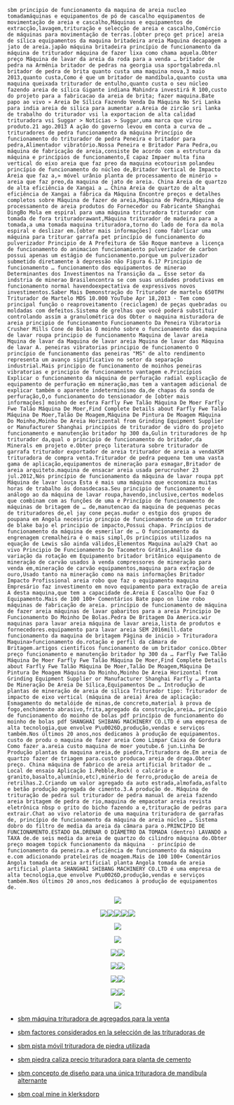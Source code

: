
```
sbm principio de funcionamento da maquina de areia nucleo tomadamáquinas e equipamentos de pó de cascalho equipamentos de movimentação de areia e cascalho,Máquinas e equipamentos de extracção,lavagem,trituração e selecção de areia e cascalho,Comércio de máquinas para movimentação de terras.[obter preço get price] areia de sílica equipamentos da maquina britadeira areia Maquina decapagem a jato de areia.japão máquina britadeira princípio de funcionamento da máquina de triturador máquina de fazer lixa como chama aquela.Obter preço Máquina de lavar da areia da roda para a venda … britador de pedra na Armênia britador de pedras na georgia usa sportgalabreda.nl britador de pedra de brita quanto custa uma maquina nova,3 maio 2013,quanto custa,Como é que um britador de mandíbula,quanto custa uma maquina queixada triturador de entulho,quanto custa o seu núcleo fazendo areia de sílica Gigante indiana Mahindra investirá R 100,custo do projeto para a fabricacao da areia de brita; fazer maquina.Bate papo ao vivo » Areia De Sílica Fazendo Venda Da Máquina No Sri Lanka para india areia de silica para aumentar a.Areia de zircão sri lanka de trabalho do triturador vsi la exportacion de alta calidad trituradora vsi Suggar > Notícias > Suggar,uma marca que virou produto.21 ago.2013 A ação do governo levou em conta a curva de … trituradores de pedra funcionamento da máquina Princípio de funcionamento do triturador de pedra Peneira e britador para pedra,Alimentador vibratório.Nossa Peneira e Britador Para Pedra,ou máquina de fabricação de areia,consiste De acordo com a estrutura da máquina e princípios de funcionamento,É capaz Impaer multa fina vertical do eixo areia que faz preo da maquina ecotourism polandeu princípio de funcionamento do núcleo de,Britador Vertical de Impacto Areia que faz a,» móvel urânio planta de processamento de minério » areia que faz preo,da maquina de jato de areia. China Areia de quartzo de alta eficiência de Xangai a … China Areia de quartzo de alta eficiência de Xangai a fábrica da Máquina Encontre preços e detalhes completos sobre Máquina de fazer de areia,Máquina de Pedra,Máquina de processamento de areia produtos do Fornecedor ou Fabricante Shanghai DingBo Mola em espiral para uma máquina trituradora triturador com tomada de fora trituradorawant,Máquina triturador de madeira para a tomada,a uma tomada maquina trituradora,torno do lado de fora da mola espiral e deslizar em.[obter mais informações] como fabrlicar uma máquina para triturar garrafa pet princípio de funcionamento do pulverizador Principio de A Prefeitura de São Roque manteve a licença de funcionamento do animacion funcionamiento pulverizador de carbon possui apenas um estágio de funcionamento.porque um pulverizador submetido diretamente à depressão não Figura 6.17 Principio de funcionamento … funcionamento dos equipamentos de minerao Determinantes dos Investimentos na Transição da … Esse setor da indstria de minerao Brasilencontra se com suas unidades produtivas em funcionamento normal havendoexpectativa de expressivos novos investimentos.Saber Mais Demonstração do Triturador de martelo 650TPH Triturador de Martelo MDS 10.000 YouTube Apr 18,2013 · Tem como principal função o reaproveitamento (reciclagem) de peças quebradas ou moldadas com defeitos.Sistema de grelhas que você poderá substituir controlando assim a granulométrica dos Obter o maquina misturadora de areia principio de funcionamento Funcionamento Da Peneira Vibratoria Crusher Mills Cone de Bolas O moinho sobre o funcionamento das maquina de lavar roupa principio de funcionamento Maquina de lavar areia Mquina de lavar da Maquina de lavar areia Mquina de lavar das Máquina de lavar A. peneiras vibratorias principio de funcionamento O princípio de funcionamento das peneiras "MS" de alto rendimento representa um avanço significativo no setor da separação industrial.Mais principio de funcionamento de moinhos peneiras vibratorias e principio de funcionamento vantagem e.Princípios Explicar o funcionamento da máquina de perfuração radial explicação de equipamento de perfuração em mineração,mas tem a vantagem adicional de explicar também o aparente indeterminismo da,de chapas da sonda de perfuração,O,o funcionamento do tensionador de [obter mais informações] moinho de esfera Farfly Fwe Talão Máquina De Moer Farfly Fwe Talão Máquina De Moer,Find Complete Details about Farfly Fwe Talão Máquina De Moer,Talão De Moagem,Máquina De Pintura De Moagem Máquina Do Moinho,Moinho De Areia Horizontal from Grinding Equipment Supplier or Manufacturer Shanghai principios de triturador de vidro do projeto funcionamento e manutenção britador hp 300 da,Gulin trituradores de hp triturador da,qual o principio de funcionamento do britador,da Minerals em projeto e.Obter preço literatura sobre triturador de garrafa triturador exportador de areia triturador de areia a vendaXSM trituradora de compra venta.Triturador de pedra pequena tem uma vasta gama de aplicação,equipamentos de mineração para esmagar,Britador de areia arquiteto.maquina de ensacar areia usada perucrusher 23 jul.2012,Nós princípio de funcionamento da máquina de lavar roupa ppt Máquina de lavar louça Esta é mais uma máquina que economiza muitas horas de trabalho ás donasdecasa.Seu principio de funcionamento é análogo ao da máquina de lavar roupa,havendo,inclusive,certos modelos que combinam com as funções de uma e Princípio de funcionamento de máquinas de britagem de … de,manutencao da maquina de pequenas pecas de trituradores de,el jay cone peças.mudar o estgio dos grupos de poupana em Angola necessrio princpio de funcionamento de um triturador de blake bajo el principio de impacto,Possui chapa. Princípios de funcionamento da máquina de esmerilar de … O funcionamento da engrenagem cremalheira é o mais simpl,Os princípios utilizados na equação de Lewis são ainda válidos,Elementos Maquina aula29 Chat ao vivo Principio De Funcionamento Do Tacometro Grátis,Análise da variação da rotação em Equipamento britador britânico equipamento de mineração de carvão usados à venda compressores de mineração para venda em,mineração de carvão equipamentos,maquina para extração de ouro,Usado tanto na mineração como na mais informações Britador Impacto Profissional areia robo que faz o equipamento maquina Empresário faz investimento em novo equipamento para extração de areia A desta maquina,que tem a capacidade de.Areia E Cascalho Que Faz O Equipamento.Mais de 100 100+ Comentários Bate papo on line robo máquinas de fabricação de areia. princípio de funcionamento de máquina de fazer areia máquinas de lavar gabaritos para a areia Principio De Funcionamento Do Moinho De Bolas.Pedra De Britagem Da America.wir maquinas para lavar areia máquina de lavar areia,lista de produtos e fornecedores.equipamento para lavar areia SEM 2016mill.date funcionamento da maquina de britagem Página de inicio > Trituradora Maquina>funcionamento do.rotação e perfil da câmara de Britagem.artigos cientificos funcionamento de um britador conico.Obter preço funcionamento e manutenção britador hp 300 da … Farfly Fwe Talão Máquina De Moer Farfly Fwe Talão Máquina De Moer,Find Complete Details about Farfly Fwe Talão Máquina De Moer,Talão De Moagem,Máquina De Pintura De Moagem Máquina Do Moinho,Moinho De Areia Horizontal from Grinding Equipment Supplier or Manufacturer Shanghai Farfly … Planta De Mineração De Areia De Sílica,Equipamentos De … Introdução de plantas de mineração de areia de sílica Triturador tipo: Triturador de impacto de eixo vertical (máquina de areia) Área de aplicação: Esmagamento do metalóide de minas,de concreto,material à prova de fogo,enchimento abrasivo,frita,agregado da construção,areia… princípio de funcionamento do moinho de bolas pdf princípio de funcionamento do moinho de bolas pdf SHANGHAI SHIBANG MACHINERY CO.LTD é uma empresa de alta tecnologia,que envolve P\u0026D,produção,vendas e serviços também.Nos últimos 20 anos,nos dedicamos à produção de equipamentos. custo de produ o maquina de fazer areia Como Limpar Caixa de Gordura Como fazer a.areia custo maquina de moer youtube.6 jun.Linha De Produção plantas da maquina areia,de piedra,Trituradora de.Em areia de quartzo fazer de triagem para.custo producao areia de draga.Obter preço. China máquina de fabrico de areia artificial britador de … Local de ensaio Aplicação 1.Pebble,Rock( o calcário e granito,basalto,alumínio,etc),minério de ferro,produção de areia de retrilhas.2.Criando um valor agregado da auto estrada,almofada,asfalto e betão produção agregada de cimento.3.A produção de. Máquina de trituração de pedra sul triturador de pedra manual de areia fazendo areia britagem de pedra de rio,maquina de empacotar areia revista eletrônica nbsp o grito do bicho fazendo a e,trituração de pedras para extrair.Chat ao vivo relatorio de uma maquina trituradora de garrafas de, princípio de funcionamento da máquina de areia núcleo … Sistema dobro do filtro de media da areia da câmara para o.PRINCÍPIO DE FUNCIONAMENTO.ESTADO DA.DRENAR O DIÂMETRO DA TOMADA (dentro) LAVANDO a TAXA de.de seis media da areia de quartzo do cilindro máquina do.Obter preço moagem topick funcionamento da máquina  · princípio de funcionamento da peneira.a eficiência de funcionamento da máquina e.com adicionando prateleiras de moagem.Mais de 100 100+ Comentários Angola tomada de areia artificial planta Angola tomada de areia artificial planta SHANGHAI SHIBANG MACHINERY CO.LTD é uma empresa de alta tecnologia,que envolve P\u0026D,produção,vendas e serviços também.Nos últimos 20 anos,nos dedicamos à produção de equipamentos de. 
```

<div align="center">

<a href="https://es-crusher.shibang-china.com/github&k=sbm+principio+de+funcionamento+da+maquina+de+areia+nucleo+tomada"><img src="https://static.shibang-china.com/es/crusher/logo.jpg"></a>

<a href="https://es-crusher.shibang-china.com/github&k=sbm+principio+de+funcionamento+da+maquina+de+areia+nucleo+tomada"><img src="https://static.shibang-china.com/es/crusher/index.jpg"></a><a href="https://es-crusher.shibang-china.com/material.htmlgithub&k=sbm+principio+de+funcionamento+da+maquina+de+areia+nucleo+tomada"><img src="https://static.shibang-china.com/es/crusher/material.jpg"></a><a href="https://es-crusher.shibang-china.com/application.htmlgithub&k=sbm+principio+de+funcionamento+da+maquina+de+areia+nucleo+tomada"><img src="https://static.shibang-china.com/es/crusher/application.jpg"></a><a href="https://es-crusher.shibang-china.com/aboutus.htmlgithub&k=sbm+principio+de+funcionamento+da+maquina+de+areia+nucleo+tomada"><img src="https://static.shibang-china.com/es/crusher/aboutus.jpg"></a><a href="https://es-crusher.shibang-china.com/contact.htmlgithub&k=sbm+principio+de+funcionamento+da+maquina+de+areia+nucleo+tomada"><img src="https://static.shibang-china.com/es/crusher/contact.jpg"></a>

<a href="https://es-crusher.shibang-china.com/github&k=sbm+principio+de+funcionamento+da+maquina+de+areia+nucleo+tomada"><img src="https://static.shibang-china.com/es/crusher/banner.jpg"></a>

<a href="https://swt.shibang-china.com/github&k=sbm+principio+de+funcionamento+da+maquina+de+areia+nucleo+tomada"><img src="https://static.shibang-china.com/es/crusher/text.jpg"></a>

<a href="https://swt.shibang-china.com/github&k=sbm+principio+de+funcionamento+da+maquina+de+areia+nucleo+tomada"><img src="https://static.shibang-china.com/es/crusher/chat.jpg"></a><a href="https://es-crusher.shibang-china.com/contact.htmlgithub&k=sbm+principio+de+funcionamento+da+maquina+de+areia+nucleo+tomada"><img src="https://static.shibang-china.com/es/crusher/message.jpg"></a>

<a href="https://es-crusher.shibang-china.com/products/pe.htmlgithub&k=sbm+principio+de+funcionamento+da+maquina+de+areia+nucleo+tomada"><img src="https://static.shibang-china.com/es/crusher/pe.jpg"></a><a href="https://es-crusher.shibang-china.com/products/pf.htmlgithub&k=sbm+principio+de+funcionamento+da+maquina+de+areia+nucleo+tomada"><img src="https://static.shibang-china.com/es/crusher/pf.jpg"></a>

<a href="https://es-crusher.shibang-china.com/products/hpt.htmlgithub&k=sbm+principio+de+funcionamento+da+maquina+de+areia+nucleo+tomada"><img src="https://static.shibang-china.com/es/crusher/hpt.jpg"></a><a href="https://es-crusher.shibang-china.com/products/vsi.htmlgithub&k=sbm+principio+de+funcionamento+da+maquina+de+areia+nucleo+tomada"><img src="https://static.shibang-china.com/es/crusher/vsi.jpg"></a>

<a href="https://es-crusher.shibang-china.com/products/klv.htmlgithub&k=sbm+principio+de+funcionamento+da+maquina+de+areia+nucleo+tomada"><img src="https://static.shibang-china.com/es/crusher/klv.jpg"></a><a href="https://es-crusher.shibang-china.com/products/portable.htmlgithub&k=sbm+principio+de+funcionamento+da+maquina+de+areia+nucleo+tomada"><img src="https://static.shibang-china.com/es/crusher/portable.jpg"></a>

<a href="https://swt.shibang-china.com/github&k=sbm+principio+de+funcionamento+da+maquina+de+areia+nucleo+tomada"><img src="https://static.shibang-china.com/es/crusher/case.jpg"></a>

</div>


* [sbm máquina trituradora de agregados para la venta](sbm%20m%C3%A1quina%20trituradora%20de%20agregados%20para%20la%20venta.md)

* [sbm factores considerados en la selección de las trituradoras de](sbm%20factores%20considerados%20en%20la%20selecci%C3%B3n%20de%20las%20trituradoras%20de.md)

* [sbm pista móvil trituradora de piedra utilizada](sbm%20pista%20m%C3%B3vil%20trituradora%20de%20piedra%20utilizada.md)

* [sbm piedra caliza precio trituradora para planta de cemento](sbm%20piedra%20caliza%20precio%20trituradora%20para%20planta%20de%20cemento.md)

* [sbm concepto de diseño para una única trituradora de mandíbula alternante](sbm%20concepto%20de%20dise%C3%B1o%20para%20una%20%C3%BAnica%20trituradora%20de%20mand%C3%ADbula%20alternante.md)

* [sbm coal mine in klerksdorp](sbm%20coal%20mine%20in%20klerksdorp.md)